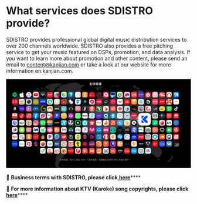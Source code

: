 # What services does SDISTRO provide?

SDISTRO provides professional global digital music distribution services to over 200 channels worldwide. SDISTRO also provides a free pitching service to get your music featured on DSPs, promotion, and data analysis. If you want to learn more about promotion and other content, please send an email to content@kanjian.com or take a look at our website for more information en.kanjian.com.

![](<../.gitbook/assets/image (6).png>)



🎉  **Business terms with SDISTRO, please click**[ **here**](business-terms.md)****

🎈 **For more information about KTV (Karoke) song copyrights, please click** [**here**](../upload-to-ktv.md)****

